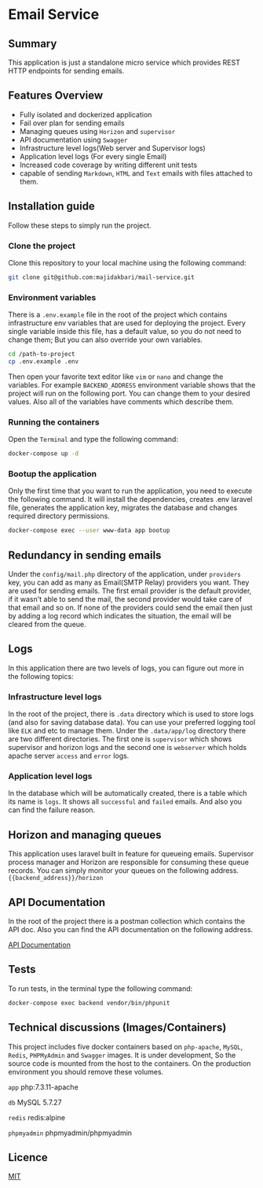 # Email Service
## Summary
This application is just a standalone micro service which provides REST HTTP endpoints for sending emails.

## Features Overview
* Fully isolated and dockerized application
* Fail over plan for sending emails
* Managing queues using `Horizon` and `supervisor`
* API documentation using `Swagger`
* Infrastructure level logs(Web server and Supervisor logs)
* Application level logs (For every single Email)
* Increased code coverage by writing different unit tests
* capable of sending `Markdown`, `HTML` and `Text` emails with files attached to them.

## Installation guide
Follow these steps to simply run the project.

### Clone the project
Clone this repository to your local machine using the following command:
```bash
git clone git@github.com:majidakbari/mail-service.git
```

### Environment variables
There is a `.env.example` file in the root of the project which contains infrastructure env variables that are used for deploying the project.
Every single variable inside this file, has a default value, so you do not need to change them; But you can also override your own variables.
```bash
cd /path-to-project
cp .env.example .env
```
Then open your favorite text editor like `vim` or `nano` and change the variables.
For example `BACKEND_ADDRESS` environment variable shows that the project will run on the following port. You can change them to your desired values.
Also all of the variables have comments which describe them.

### Running the containers
Open the `Terminal` and type the following command:
```bash
docker-compose up -d 
```

### Bootup the application

Only the first time that you want to run the application, you need to execute the following command.
It will install the dependencies, creates .env laravel file, generates the application key, migrates the database and changes required directory permissions.

```bash
docker-compose exec --user www-data app bootup
```
## Redundancy in sending emails
Under the `config/mail.php` directory of the application, under `providers` key, you can add as many as Email(SMTP Relay) providers you want. They are used for sending emails. The first email provider is the default provider, if it wasn't able to send the mail, the second provider would take care of that email and so on. If none of the providers could send the email then just by adding a log record which indicates the situation, the email will be cleared from the queue. 

## Logs
In this application there are two levels of logs, you can figure out more in the following topics:

### Infrastructure level logs
In the root of the project, there is `.data` directory which is used to store logs (and also for saving database data). You can use your preferred logging tool like `ELK` and etc to manage them.
Under the `.data/app/log` directory there are two different directories. The first one is `supervisor` which shows supervisor and horizon logs and the second one is `webserver` which holds apache server `access` and `error` logs.

### Application level logs
In the database which will be automatically created, there is a table which its name is `logs`. It shows all `successful` and `failed` emails. And also you can find the failure reason. 

## Horizon and managing queues
This application uses laravel built in feature for queueing emails. Supervisor process manager and Horizon are responsible for consuming these queue records. You can simply monitor your queues on the following address. 
`{{backend_address}}/horizon`
## API Documentation
In the root of the project there is a postman collection which contains the API doc.
Also you can find the API documentation on the following address.

[API Documentation]()

## Tests
To run tests, in the terminal type the following command:
```bash
docker-compose exec backend vendor/bin/phpunit
```


## Technical discussions (Images/Containers)
This project includes five docker containers based on `php-apache`, `MySQL`, `Redis`, `PHPMyAdmin` and `Swagger` images.
It is under development, So the source code is mounted from the host to the containers. On the production environment you should remove these volumes.

`app`
php:7.3.11-apache

`db`
MySQL 5.7.27

`redis`
redis:alpine

`phpmyadmin`
phpmyadmin/phpmyadmin


## Licence
[MIT](https://choosealicense.com/licenses/mit/)
